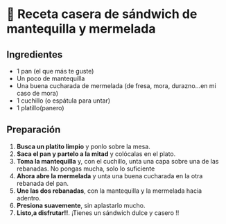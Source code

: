 # 🥪 Receta casera de sándwich de mantequilla y mermelada

## Ingredientes
- 1 pan (el que más te guste)
- Un poco de mantequilla 
- Una buena cucharada de mermelada (de fresa, mora, durazno…en mi caso de mora)
- 1 cuchillo (o espátula para untar)
- 1 platillo(panero)

## Preparación

1. **Busca un platito limpio** y ponlo sobre la mesa.
2. **Saca el pan y partelo a la mitad** y colócalas en el plato.
3. **Toma la mantequilla** y, con el cuchillo, unta una capa sobre una de las rebanadas. No pongas mucha, solo lo suficiente 
4. **Ahora abre la mermelada** y unta una buena cucharada en la otra rebanada del pan. 
5. **Une las dos rebanadas**, con la mantequilla y la mermelada hacia adentro.
6. **Presiona suavemente**, sin aplastarlo mucho.
7. **Listo,a disfrutar!!**. ¡Tienes un sándwich dulce y casero !!
